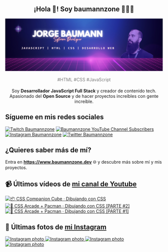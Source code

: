 <p align="center">
   <h2 align="center">¡Hola 👋! Soy baumannzone 👨🏻‍💻</h2>
   <img align="center" src="img/header.png" />
   <h4 align="center" style="font-weight: 300; color: #555;">#HTML #CSS #JavaScript</h4>
</p>

<p align="center" style="margin-bottom: 20px">Soy <strong>Desarrollador JavaScript Full Stack</strong> y creador de contenido tech.
<br/>
Apasionado del <strong>Open Source</strong> y de hacer proyectos increíbles con gente increíble.
</p>

## Sígueme en mis redes sociales

[![Twitch Baumannzone](https://img.shields.io/twitch/status/baumannzone?style=social)](https://twitch.tv/baumannzone)
[![Baumannzone YouTube Channel Subscribers](https://img.shields.io/youtube/channel/subscribers/UCTTj5ztXnGeDRPFVsBp7VMA?style=social)](https://youtube.com/rambitojs)
[![Instagram Baumannzone](https://img.shields.io/badge/Baumannzone--_.svg?label=Instagram&style=social&logo=instagram)](https://instagram.com/baumannzone)
[![Twitter Baumannzone](https://img.shields.io/twitter/follow/Baumannzone?label=Twitter&style=social)](https://twitter.com/baumannzone)

## ¿Quieres saber más de mí?

Entra en **https://www.baumannzone.dev** 🌐 y descubre más sobre mí y mis proyectos.

## 📹 Últimos vídeos de [mi canal de Youtube](https://youtube.com/rambitojs?sub_confirmation=1)


<a href='https://youtu.be/W6xwoSJahA0' target='_blank'>
  <img width='30%' src='https://img.youtube.com/vi/W6xwoSJahA0/mqdefault.jpg' alt='📦 CSS Companion Cube · Dibujando con CSS' />
</a>
<a href='https://youtu.be/9C3NXVXewH8' target='_blank'>
  <img width='30%' src='https://img.youtube.com/vi/9C3NXVXewH8/mqdefault.jpg' alt='👾 CSS Arcade + Pacman · Dibujando con CSS [PARTE #2]' />
</a>
<a href='https://youtu.be/2ahqLdgkSxA' target='_blank'>
  <img width='30%' src='https://img.youtube.com/vi/2ahqLdgkSxA/mqdefault.jpg' alt='👾 CSS Arcade + Pacman · Dibujando con CSS [PARTE #1]' />
</a>

## 📸 Últimas fotos de [mi Instagram](https://instagram.com/baumannzone)


<a href='https://instagram.com/p/Ci-_J_tr-79' target='_blank'>
  <img width='20%' src='https://instagram.fsaw2-3.fna.fbcdn.net/v/t51.2885-15/309293830_1791407914564206_2024861399336916459_n.jpg?stp=dst-jpg_e15_fr_s1080x1080&_nc_ht=instagram.fsaw2-3.fna.fbcdn.net&_nc_cat=106&_nc_ohc=Cb4BMrQN-fkAX_N7k8R&edm=APU89FABAAAA&ccb=7-5&ig_cache_key=MjkzNjA2MTc3MDkwOTg3MTg2OQ%3D%3D.2-ccb7-5&oh=00_AT_XfZVw9eD70jWiidJi_VzVtm9wSL8qrTPmVrkdx8ckfA&oe=6342E1D7&_nc_sid=86f79a' alt='Instagram photo' />
</a>
<a href='https://instagram.com/p/Cic5PXPonQn' target='_blank'>
  <img width='20%' src='https://instagram.fsaw2-2.fna.fbcdn.net/v/t51.2885-15/306513715_769880560958247_1202814305768104850_n.jpg?stp=dst-jpg_e15_fr_s1080x1080&_nc_ht=instagram.fsaw2-2.fna.fbcdn.net&_nc_cat=103&_nc_ohc=0FS9PFQ-jeoAX_TCBYJ&edm=APU89FABAAAA&ccb=7-5&ig_cache_key=MjkyNjQ2NTYwMjI4NTYzMDUwMw%3D%3D.2-ccb7-5&oh=00_AT_cmxw-GeCLXY_-WwkQFTcrV25_auwoGLa2b2iEJ-3KSQ&oe=634380A5&_nc_sid=86f79a' alt='Instagram photo' />
</a>
<a href='https://instagram.com/p/CiD0O8zDUg-' target='_blank'>
  <img width='20%' src='https://instagram.fsaw2-2.fna.fbcdn.net/v/t51.2885-15/302536853_157306466904379_7545770258171624174_n.jpg?se=7&stp=dst-jpg_e35&_nc_ht=instagram.fsaw2-2.fna.fbcdn.net&_nc_cat=107&_nc_ohc=g9X0VjHTUFUAX9-npxA&edm=APU89FABAAAA&ccb=7-5&ig_cache_key=MjkxOTQwNjcwOTIzODQ4MzAwNg%3D%3D.2-ccb7-5&oh=00_AT8sojfuywvc-8vKFaIRDAc9jrvBYmFKaQ5w0CPgf4Au3g&oe=63428610&_nc_sid=86f79a' alt='Instagram photo' />
</a>
<a href='https://instagram.com/p/CcqKaQ7oK9B' target='_blank'>
  <img width='20%' src='https://instagram.fsaw2-2.fna.fbcdn.net/v/t51.2885-15/278936815_5149944138405823_788724338506100376_n.jpg?stp=dst-jpg_e15_fr_s1080x1080&_nc_ht=instagram.fsaw2-2.fna.fbcdn.net&_nc_cat=107&_nc_ohc=_u28zTjDTw0AX9V-PFo&edm=APU89FABAAAA&ccb=7-5&ig_cache_key=MjgyMjExMzg5MjEzODk2MjExNA%3D%3D.2-ccb7-5&oh=00_AT-2yJtBtSaqC53jN5BMBTHkyXQmbHZea1aovAxakVyjBw&oe=6342B6FE&_nc_sid=86f79a' alt='Instagram photo' />
</a>
